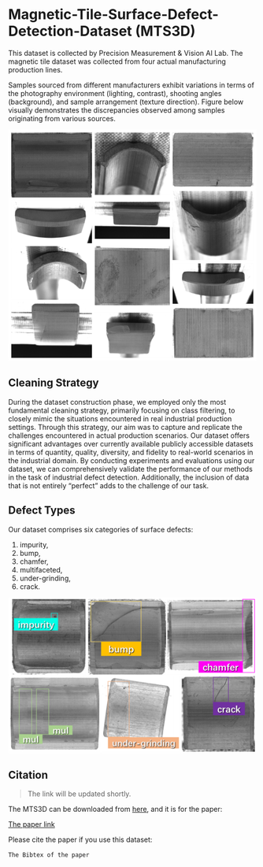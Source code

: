 # Magnetic-Tile-Surface-Defect-Detection-Dataset (MTS3D)

This dataset is collected by Precision Measurement &amp; Vision AI Lab. The magnetic tile dataset was collected from four actual manufacturing production lines.

Samples sourced from different manufacturers exhibit variations in terms of the photography environment (lighting, contrast), shooting angles (background), and sample arrangement (texture direction). Figure below visually demonstrates the discrepancies observed among samples originating from various sources.

![Samples from different manufacturing.](figs/diff_manu.png)

## Cleaning Strategy

During the dataset construction phase, we employed only the most fundamental cleaning strategy, primarily focusing on class filtering, to closely mimic the situations encountered in real industrial production settings. Through this strategy, our aim was to capture and replicate the challenges encountered in actual production scenarios. Our dataset offers significant advantages over currently available publicly accessible datasets in terms of quantity, quality, diversity, and fidelity to real-world scenarios in the industrial domain. By conducting experiments and evaluations using our dataset, we can comprehensively validate the performance of our methods in the task of industrial defect detection. Additionally, the inclusion of data that is not entirely “perfect” adds to the challenge of our task.

## Defect Types

Our dataset comprises six categories of surface defects:

1. impurity,
2. bump,
3. chamfer,
4. multifaceted,
5. under-grinding,
6. crack.

![Defects to be detected.](figs/defects.png)

## Citation

> The link will be updated shortly.

The MTS3D can be downloaded from [here](TODO:), and it is for the paper:

[The paper link](TODO:)

Please cite the paper if you use this dataset:

```
The Bibtex of the paper
```

<!-- ## Contact

This dataset is for research use only. If you have any problem about this work or dataset, please contact with Prof. Xinghui at li.xinghui@sz.tsinghua.edu.cn. -->
